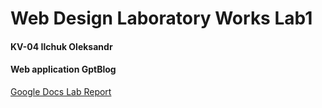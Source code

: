 # Web Design Laboratory Works Lab1

#### KV-04 Ilchuk Oleksandr
#### Web application GptBlog
[Google Docs Lab Report](https://docs.google.com/document/d/1fSQFlMFYOX1qI03DSuVNLlh0-1p3cNCJ/edit?usp=sharing&ouid=105478475632204300797&rtpof=true&sd=true)
